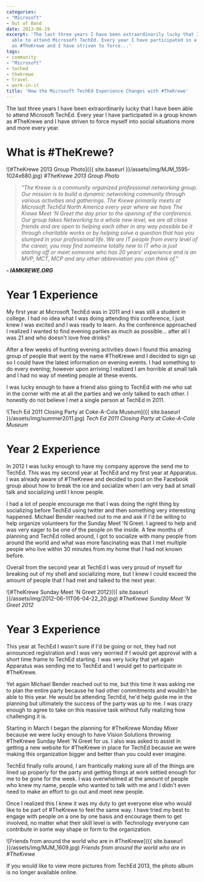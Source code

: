 ```yaml
---
categories:
- "Microsoft"
- Out of Band
date: 2013-06-19
excerpt: 'The last three years I have been extraordinarily lucky that I have been
  able to attend Microsoft TechEd. Every year I have participated in a group known
  as #TheKrewe and I have striven to force...'
tags:
- community
- "Microsoft"
- teched
- thekrewe
- travel
- work-in-it
title: 'How the Microsoft TechEd Experience Changes with #TheKrewe'
---
```


The last three years I have been extraordinarily lucky that I have been able to attend Microsoft TechEd. Every year I have participated in a group known as #TheKrewe and I have striven to force myself into social situations more and more every year.

# What is #TheKrewe?

![#TheKrewe 2013 Group Photo]({{ site.baseurl }}/assets/img/MJM_1595-1024x680.jpg)
*#TheKrewe 2013 Group Photo*

> _"The Krewe is a community organized professional networking group. Our mission is to build a dynamic networking community through various activities and gatherings. The Krewe primarily meets at Microsoft TechEd North America every year where we have The Krewe Meet 'N Greet the day prior to the opening of the conference. Our group takes Networking to a whole new level, we are all close friends and are open to helping each other in any way possible be it through charitable works or by helping solve a question that has you stumped in your professional life. We are IT people from every level of the career, you may find someone totally new to IT who is just starting off or meet someone who has 20 years’ experience and is an MVP, MCT, MCP and any other abbreviation you can think of."_

_**\- IAMKREWE.ORG**_

# Year 1 Experience

My first year at Microsoft TechEd was in 2011 and I was still a student in college. I had no idea what I was doing attending this conference, I just knew I was excited and I was ready to learn. As the conference approached I realized I wanted to find evening parties as much as possible... after all I was 21 and who doesn't love free drinks?<!--more-->

After a few weeks of hunting evening activities down I found this amazing group of people that went by the name #TheKrewe and I decided to sign up so I could have the latest information on evening events. I had something to do every evening; however upon arriving I realized I am horrible at small talk and I had no way of meeting people at these events.

I was lucky enough to have a friend also going to TechEd with me who sat in the corner with me at all the parties and we only talked to each other. I honestly do not believe I met a single person at TechEd in 2011.

![Tech Ed 2011 Closing Party at Coke-A-Cola Museum]({{ site.baseurl }}/assets/img/summer2011.jpg)
*Tech Ed 2011 Closing Party at Coke-A-Cola Museum*

# Year 2 Experience

In 2012 I was lucky enough to have my company approve the send me to TechEd. This was my second year at TechEd and my first year at Apparatus. I was already aware of #TheKrewe and decided to post on the Facebook group about how to break the ice and socialize when I am very bad at small talk and socializing until I know people.

I had a lot of people encourage me that I was doing the right thing by socializing before TechEd using twitter and then something very interesting happened. Michael Bender reached out to me and ask if I'd be willing to help organize volunteers for the Sunday Meet 'N Greet. I agreed to help and was very eager to be one of the people on the inside. A few months of planning and TechEd rolled around, I got to socialize with many people from around the world and what was more fascinating was that I met multiple people who live within 30 minutes from my home that I had not known before.

Overall from the second year at TechEd I was very proud of myself for breaking out of my shell and socializing more, but I knew I could exceed the amount of people that I had met and talked to the next year.

![#TheKrewe Sunday Meet 'N Greet 2012]({{ site.baseurl }}/assets/img/2012-06-11T06-04-22_20.jpg)
*#TheKrewe Sunday Meet 'N Greet 2012*

# Year 3 Experience

This year at TechEd I wasn't sure if I'd be going or not, they had not announced registration and I was very worried if I would get approval with a short time frame to TechEd starting. I was very lucky that yet again Apparatus was sending me to TechEd and I would get to participate in #TheKrewe.

Yet again Michael Bender reached out to me, but this time it was asking me to plan the entire party because he had other commitments and wouldn't be able to this year. He would be attending TechEd, he'd help guide me in the planning but ultimately the success of the party was up to me. I was crazy enough to agree to take on this massive task without fully realizing how challenging it is.

Starting in March I began the planning for #TheKrewe Monday Mixer because we were lucky enough to have Vision Solutions throwing #TheKrewe Sunday Meet 'N Greet for us. I also was asked to assist in getting a new website for #TheKrewe in place for TechEd because we were making this organization bigger and better than you could ever imagine.

TechEd finally rolls around, I am frantically making sure all of the things are lined up properly for the party and getting things at work settled enough for me to be gone for the week. I was overwhelmed at the amount of people who knew my name, people who wanted to talk with me and I didn't even need to make an effort to go out and meet new people.

Once I realized this I knew it was my duty to get everyone else who would like to be part of #TheKrewe to feel the same way. I have tried my best to engage with people on a one by one basis and encourage them to get involved, no matter what their skill level is with Technology everyone can contribute in some way shape or form to the organization.

![Friends from around the world who are in #TheKrewe]({{ site.baseurl }}/assets/img/MJM_1609.jpg)
*Friends from around the world who are in #TheKrewe*

If you would like to view more pictures from TechEd 2013, the photo album is no longer available online.
